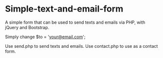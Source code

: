 # Simple-text-and-email-form
A simple form that can be used to send texts and emails via PHP, with jQuery and Bootstrap.

Simply change
		$to = 'your@email.com'; 

Use send.php to send texts and emails.
Use contact.php to use as a contact form.

